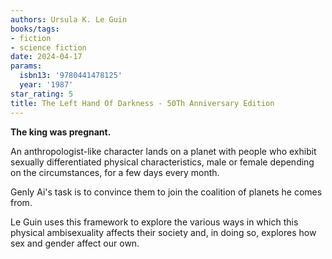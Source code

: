 ```yaml
---
authors: Ursula K. Le Guin
books/tags:
- fiction
- science fiction
date: 2024-04-17
params:
  isbn13: '9780441478125'
  year: '1987'
star_rating: 5
title: The Left Hand Of Darkness - 50Th Anniversary Edition
---
```


**The king was pregnant.**

An anthropologist-like character lands on a planet with people who exhibit
sexually differentiated physical characteristics, male or female depending on
the circumstances, for a few days every month.

Genly Ai's task is to convince them to join the coalition of planets he comes
from.

Le Guin uses this framework to explore the various ways in which this physical
ambisexuality affects their society and, in doing so, explores how sex and
gender affect our own.

<!--more-->